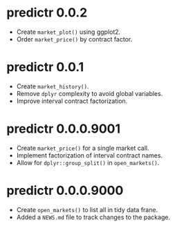 # predictr 0.0.2

* Create `market_plot()` using ggplot2.
* Order `market_price()` by contract factor.

# predictr 0.0.1

* Create `market_history()`.
* Remove `dplyr` complexity to avoid global variables.
* Improve interval contract factorization.

# predictr 0.0.0.9001

* Create `market_price()` for a single market call.
* Implement factorization of interval contract names.
* Allow for `dplyr::group_split()` in `open_markets()`.

# predictr 0.0.0.9000

* Create `open_markets()` to list all in tidy data frane.
* Added a `NEWS.md` file to track changes to the package.
